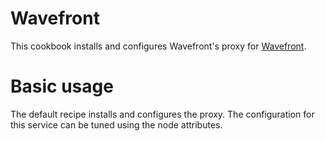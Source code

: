 # Wavefront

This cookbook installs and configures Wavefront's proxy for [Wavefront](https://www.wavefront.com/).

# Basic usage
The default recipe installs and configures the proxy. The configuration for this service can be tuned using the node attributes.
